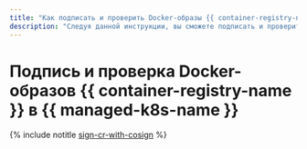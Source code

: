 ```yaml
---
title: "Как подписать и проверить Docker-образы {{ container-registry-name }} в {{ managed-k8s-name }}"
description: "Следуя данной инструкции, вы сможете подписать и проверить Docker-образы {{ container-registry-name }} в {{ managed-k8s-name }}."
---
```


# Подпись и проверка Docker-образов {{ container-registry-name }} в {{ managed-k8s-name }}

{% include notitle [sign-cr-with-cosign](../../_tutorials/sign-cr-with-cosign.md) %}